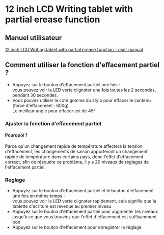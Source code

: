 # 12 inch LCD Writing tablet with partial erease function

## Manuel utilisateur

[12 inch LCD Writing tablet with partial erease function - user manual](./12%20inch%20LCD%20Writing%20tablet%20with%20partial%20erease%20function%20-%20user%20manual.pdf)

## Comment utiliser la fonction d'effacement partiel ?

- Appuyez sur le bouton d'effacement partiel une fois :  
  vous pouvez voir la LED verte clignoter une fois toutes les 2 secondes, pendant 30 secondes,
- Vous pouvez utiliser le coté gomme du stylo pour effacer le contenu (force d'effacement : 600g)  
  Le meilleur angle pour effacer est de 45°

### Ajuster la fonction d'effacement partiel

#### Pourquoi ?

Parce qu'un changement rapide de température affectera la tension d'effacement, les changements de saison apporteront un changement rapide de température dans certains pays, donc l'effet d'effacement correct, afin de résoudre ce problème, il y a 20 niveaux de réglages de l'effacement partiel.

### Réglage

- Appuyez sur le bouton d'effacement partiel et le bouton d'effacement une fois en même temps :  
  vous pouvez voir la LED verte clignoter rapidement, cela signifie que la tablette d'écriture est revenue au premier niveau
- Appuyez sur le bouton d'effacement partiel pour augmenter les niveaux jusqu'à ce que vous trouviez que l'effet d'effacement est suffisamment bon
- Appuyez sur le bouton d'effacement pour enregistrer le réglage
